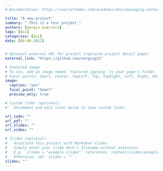 ```yaml
---
# Documentation: https://sourcethemes.com/academic/docs/managing-content/

title: "A new project"
summary: " This is a test projext "
authors: [Sergio Guerrero]
tags: [ALL]
categories: [ALL]
date: [08-08-2012]


# Optional external URL for project (replaces project detail page).
external_link: "https://github.com/sergiog23"

# Featured image
# To use, add an image named `featured.jpg/png` to your page's folder.
# Focal points: Smart, Center, TopLeft, Top, TopRight, Left, Right, BottomLeft, Bottom, BottomRight.
image:
  caption: "yes"
  focal_point: "Smart"
  preview_only: true

# Custom links (optional).
#   Uncomment and edit lines below to show custom links.

url_code: ""
url_pdf: ""
url_slides: ""
url_video: ""

# Slides (optional).
#   Associate this project with Markdown slides.
#   Simply enter your slide deck's filename without extension.
#   E.g. `slides = "example-slides"` references `content/slides/example-slides.md`.
#   Otherwise, set `slides = ""`.
slides: ""
---
```

